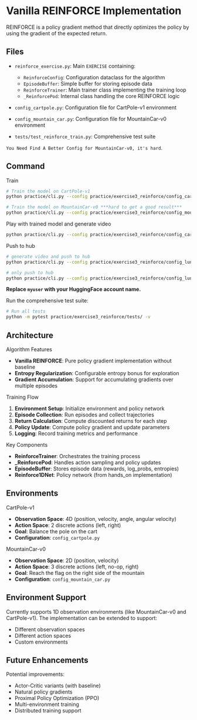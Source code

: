 # Vanilla REINFORCE Implementation

REINFORCE is a policy gradient method that directly optimizes the policy by using the gradient of the expected return.

## Files
- `reinforce_exercise.py`: Main `EXERCISE` containing:
  - `ReinforceConfig`: Configuration dataclass for the algorithm
  - `EpisodeBuffer`: Simple buffer for storing episode data
  - `ReinforceTrainer`: Main trainer class implementing the training loop
  - `_ReinforcePod`: Internal class handling the core REINFORCE logic

- `config_cartpole.py`: Configuration file for CartPole-v1 environment
- `config_mountain_car.py`: Configuration file for MountainCar-v0 environment
- `tests/test_reinforce_train.py`: Comprehensive test suite

`You Need Find A Better Config for MountainCar-v0, it's hard`.

## Command
Train
```bash
# Train the model on CartPole-v1
python practice/cli.py --config practice/exercise3_reinforce/config_cartpole.py

# Train the model on MountainCar-v0 ***hard to get a good result***
python practice/cli.py --config practice/exercise3_reinforce/config_mountain_car.py
```

Play with trained model and generate video
```bash
python practice/cli.py --config practice/exercise3_reinforce/config_cartpole.py --mode play
```

Push to hub
```bash
# generate video and push to hub
python practice/cli.py --config practice/exercise3_reinforce/config_lunar_1d.py --push_to_hub --username myuser

# only push to hub
python practice/cli.py --config practice/exercise3_reinforce/config_lunar_1d.py --push_to_hub --username myuser --skip_play
```
**Replace `myuser` with your HuggingFace account name.**

Run the comprehensive test suite:
```bash
# Run all tests
python -m pytest practice/exercise3_reinforce/tests/ -v
```

## Architecture

Algorithm Features
- **Vanilla REINFORCE**: Pure policy gradient implementation without baseline
- **Entropy Regularization**: Configurable entropy bonus for exploration
- **Gradient Accumulation**: Support for accumulating gradients over multiple episodes

Training Flow
1. **Environment Setup**: Initialize environment and policy network
2. **Episode Collection**: Run episodes and collect trajectories
3. **Return Calculation**: Compute discounted returns for each step
4. **Policy Update**: Compute policy gradient and update parameters
5. **Logging**: Record training metrics and performance

Key Components
- **ReinforceTrainer**: Orchestrates the training process
- **_ReinforcePod**: Handles action sampling and policy updates
- **EpisodeBuffer**: Stores episode data (rewards, log_probs, entropies)
- **Reinforce1DNet**: Policy network (from hands_on implementation)

## Environments

CartPole-v1
- **Observation Space**: 4D (position, velocity, angle, angular velocity)
- **Action Space**: 2 discrete actions (left, right)
- **Goal**: Balance the pole on the cart
- **Configuration**: `config_cartpole.py`

MountainCar-v0
- **Observation Space**: 2D (position, velocity)
- **Action Space**: 3 discrete actions (left, no-op, right)
- **Goal**: Reach the flag on the right side of the mountain
- **Configuration**: `config_mountain_car.py`


## Environment Support

Currently supports 1D observation environments (like MountainCar-v0 and CartPole-v1). The implementation can be extended to support:
- Different observation spaces
- Different action spaces
- Custom environments

## Future Enhancements

Potential improvements:
- Actor-Critic variants (with baseline)
- Natural policy gradients
- Proximal Policy Optimization (PPO)
- Multi-environment training
- Distributed training support
